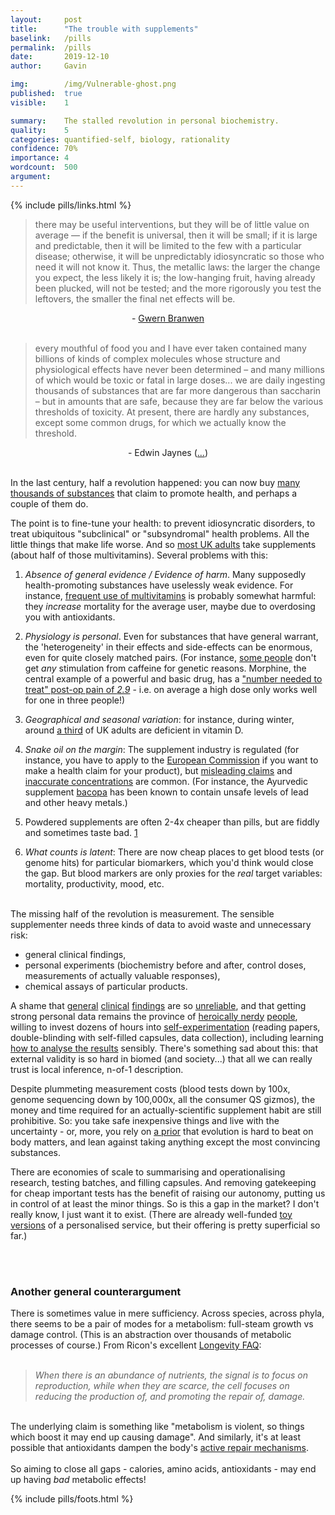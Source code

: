 ```yaml
---
layout:     post
title:      "The trouble with supplements"
baselink:   /pills
permalink:  /pills
date:       2019-12-10
author:     Gavin

img:        /img/Vulnerable-ghost.png
published:  true
visible:    1

summary:    The stalled revolution in personal biochemistry.
quality:    5
categories: quantified-self, biology, rationality
confidence: 70%
importance: 4
wordcount:  500
argument:	
---
```


{%	include pills/links.html		%}

> there may be useful interventions, but they will be of little value on average — if the benefit is universal, then it will be small; if it is large and predictable, then it will be limited to the few with a particular disease; otherwise, it will be unpredictably idiosyncratic so those who need it will not know it. Thus, the metallic laws: the larger the change you expect, the less likely it is; the low-hanging fruit, having already been plucked, will not be tested; and the more rigorously you test the leftovers, the smaller the final net effects will be.
<center> - <a href="{{g}}">Gwern Branwen</a></center><br>

> every mouthful of food you and I have ever taken contained many billions of kinds of complex molecules whose structure and physiological effects have never been determined – and many millions of which would be toxic or fatal in large doses... we are daily ingesting thousands of substances that are far more dangerous than saccharin – but in amounts that are safe, because they are far below the various thresholds of toxicity. At present, there are hardly any substances, except some common drugs, for which we actually know the threshold.
<center> - Edwin Jaynes (<a href="{{lic}}">...</a>)</center><br>

In the last century, half a revolution happened: you can now buy <a href="{{thousands}}">many thousands of substances</a> that claim to promote health, and perhaps a couple of them do. 

The point is to fine-tune your health: to prevent idiosyncratic disorders, to treat ubiquitous "subclinical" or "subsyndromal" health problems. All the little things that make life worse. And so <a href="{{uk}}">most UK adults</a> take supplements (about half of those multivitamins). Several problems with this:<br>

1. _Absence of general evidence / Evidence of harm_. Many supposedly health-promoting substances have uselessly weak evidence. For instance, <a href="{{multi}}">frequent use of multivitamins</a> is probably somewhat harmful: they _increase_ mortality for the average user, maybe due to overdosing you with antioxidants. <br>

2. _Physiology is personal_. Even for substances that have general warrant, the 'heterogeneity' in their effects and side-effects can be enormous, even for quite closely matched pairs. (For instance, <a href="{{caff}}">some people</a> don't get _any_ stimulation from caffeine for genetic reasons. Morphine, the central example of a powerful and basic drug, has a <a href="{{morph}}">"number needed to treat" post-op pain of <i>2.9</i></a> - i.e. on average a high dose only works well for one in three people!) <br>

3. _Geographical and seasonal variation_: for instance, during winter, around <a href="{{d}}">a third</a> of UK adults are deficient in vitamin D.<br>

4. _Snake oil on the margin_: The supplement industry is regulated (for instance, you have to apply to the <a href="{{ec}}">European Commission</a> if you want to make a health claim for your product), but <a href="{{claims}}">misleading claims</a> and <a href="{{dilute}}">inaccurate concentrations</a> are common. (For instance, the Ayurvedic supplement <a href="{{baco}}">bacopa</a> has been known to contain unsafe levels of lead and other heavy metals.)<br>

5. Powdered supplements are often 2-4x cheaper than pills, but are fiddly and sometimes taste bad. <a href="#fn:1" id="fnref:1">1</a><br>

6. _What counts is latent_: There are now cheap places to get blood tests (or genome hits) for particular biomarkers, which you'd think would close the gap. But blood markers are only proxies for the _real_ target variables: mortality, productivity, mood, etc.

<br>
The missing half of the revolution is measurement. The sensible supplementer needs three kinds of data to avoid waste and unnecessary risk: 

* general clinical findings, 
* personal experiments (biochemistry before and after, control doses, measurements of actually valuable responses), 
* chemical assays of particular products. 

A shame that <a href="{{ioan}}">general</a> <a href="{{ioan2}}">clinical</a> <a href="{{ebm}}">findings</a> are so <a href="{{ioan3}}">unreliable</a>, and that getting strong personal data remains the province of <a href="{{selves}}">heroically nerdy</a> <a href="{{karp}}">people</a>, willing to invest dozens of hours into <a href="{{sarek}}">self-experimentation</a> (reading papers, double-blinding with self-filled capsules, data collection), including learning <a href="{{g}}">how to analyse the results</a> sensibly. There's something sad about this: that external validity is so hard in biomed (and society...) that all we can really trust is local inference, n-of-1 description.

Despite plummeting measurement costs (blood tests down by 100x, genome sequencing down by 100,000x, all the consumer QS gizmos), the money and time required for an actually-scientific supplement habit are still prohibitive. So: you take safe inexpensive things and live with the uncertainty - or, more, you rely on <a href="{{algernon}}">a prior</a> that evolution is hard to beat on body matters, and lean against taking anything except the most convincing substances. 

There are economies of scale to summarising and operationalising research, testing batches, and filling capsules. And removing gatekeeping for cheap important tests has the benefit of raising our autonomy, putting us in control of at least the minor things. So is this a gap in the market? I don't really know, I just want it to exist. (There are already well-funded <a href="{{vitl}}">toy versions</a> of a personalised service, but their offering is pretty superficial so far.)


<br><br>

<div class="accordion">
    <h3>Another general counterargument</h3>
    <div>
    	There is sometimes value in mere sufficiency. Across species, across phyla, there seems to be a pair of  modes for a metabolism: full-steam growth vs damage control. (This is an abstraction over thousands of metabolic processes of course.) From Ricon's excellent <a href="{{nintil}}">Longevity FAQ</a>:<br><br>
		<blockquote><i>
				When there is an abundance of nutrients, the signal is to focus on reproduction, while when they are scarce, the cell focuses on reducing the production of, and promoting the repair of, damage.
		</i></blockquote><br>
<!--  -->
		The underlying claim is something like "metabolism is violent, so things which boost it may end up causing damage". And similarly, it's at least possible that antioxidants dampen the body's <a href="{{mito}}">active repair mechanisms</a>.<br><br>
<!--  -->
		So aiming to close all gaps - calories, amino acids, antioxidants - may end up having <i>bad</i> metabolic effects!	
    </div>
</div>


<!-- The situation seems darker in the US, where a loophole to the safety means that people eat liver-exploding levels of "natural", "pre-existing" things apparently often 
	https://elemental.medium.com/i-made-the-u-s-dietary-supplement-law-i-think-it-needs-to-be-rewritten-d9b06f8250ef 
-->
{%  include pills/foots.html %}
